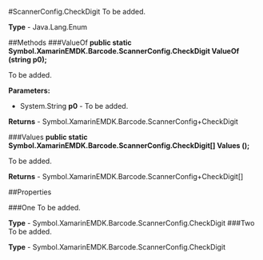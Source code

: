 #ScannerConfig.CheckDigit
To be added.

**Type** - Java.Lang.Enum

##Methods
###ValueOf
**public static Symbol.XamarinEMDK.Barcode.ScannerConfig.CheckDigit ValueOf (string p0);**

To be added.

**Parameters:** 

* System.String **p0** - To be added.

**Returns** - Symbol.XamarinEMDK.Barcode.ScannerConfig+CheckDigit

###Values
**public static Symbol.XamarinEMDK.Barcode.ScannerConfig.CheckDigit[] Values ();**

To be added.


**Returns** - Symbol.XamarinEMDK.Barcode.ScannerConfig+CheckDigit[]

##Properties

###One
To be added.

**Type** - Symbol.XamarinEMDK.Barcode.ScannerConfig.CheckDigit
###Two
To be added.

**Type** - Symbol.XamarinEMDK.Barcode.ScannerConfig.CheckDigit


